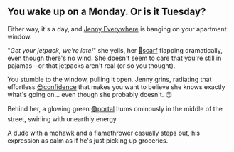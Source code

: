 
## You wake up on a Monday. Or is it Tuesday?

Either way, it's a day, and [Jenny Everywhere](jenny_everywhere) is banging on your apartment window.

"*Get your jetpack, we're late!*" she yells, her [🧣scarf](scarf) flapping dramatically, even though there's no wind. She doesn't seem to care that you're still in pajamas—or that jetpacks aren't real (or so you thought).

You stumble to the window, pulling it open. Jenny grins, radiating that effortless [😎confidence](confidence) that makes you want to believe she knows exactly what's going on... even though she probably doesn't. 😏

Behind her, a glowing green [🟢portal](portal) hums ominously in the middle of the street, swirling with unearthly energy.

A dude with a mohawk and a flamethrower casually steps out, his expression as calm as if he's just picking up groceries.